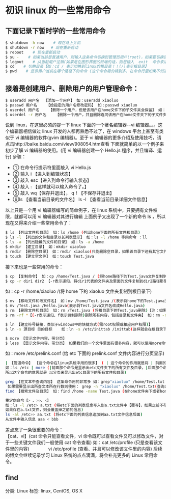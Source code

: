 # 初识 linux 的一些常用命令

## 下面记录下暂时学的一些常用命令

```sh
$ shutdown -h now    # 现在马上关机
$ shutdown -r now   # 现在重新启动
$ reboot    # 现在重新启动
$ su -    # 如果当前是普通用户，则输入这条命令切换到管理员用户(root)，如果要切换到其他用户则敲入  su - 用户名 如:　　su - xiaoluo
$ logout    # 从当前用户注销(如果是在图形界面的终端的话，则是输入  exit  命令来退出当前用户)
$ cd    # 切换目录【如：cd / 表示切换到linux的根目录！！(/)表示根目录】
$ pwd    # 显示用户当前在哪个路径下的命令 (这个命令用的特别多，在命令行里如果不知道当前所处文件夹，可以输入该命令 pwd
```

## 接着是创建用户、删除用户的用户管理命令：

```bash
$ useradd 用户名  【添加一个用户】 如：useradd xiaoluo
$ passwd 用户名    【给指定的用户名修改密码】 如：passwd xiaoluo
$ userdel 用户名    【删除一个用户，但是该用户在home文件下的子文件夹会保留】 如：userdel xiaoluo
$ userdel -r 用户名    【删除一个用户，并且删除连同该用户在home文件夹下的子文件夹】 如：userdel -r xiaoluo
```

说到 linux，在这里必须的提一下 linux 下面的一个著名编辑器--vi 编辑器。。。这个编辑器相信做过 linux 开发的人都再熟悉不过了，在 windows 平台上甚至有类似于 vi 编辑器的软件(gvim 编辑器)。至于 vi 编辑器的更多介绍及使用技巧，请点击http://baike.baidu.com/view/908054.htm查看
下面就简单的以一个例子来初步了解 vi 编辑器的使用。(用 vi 编辑器创建一个 Hello.js 程序，并且编译、运行)
步骤：

-   ① 在命令行提示符里面敲入 vi Hello.js
-   ② 输入 i 【进入到编辑状态】
-   ③ 敲入 esc【进入到命令行输入状态】
-   ④ 敲入 : 【这样就可以输入命令了。】
-   ⑤ 敲入 wq【保存并退出】， q！【不保存并退出】
-   ⑥ls 【查看当前目录的文件名】 ls -l 【查看当前目录详细文件信息】

以上只是一个用 vi 编辑器编写的简单例子，在 linux 系统中，只要拥有文件权限，就都可以用 vi 编辑器对其进行编辑
上面例子又出现了一个新的命令 ls ，所以现在又得来介绍一些常用命令了：

```bash
$ ls 【列出文件和目录】 如：ls /home (列出home下面的所有文件和目录)
$ ls -l 【列出的文件和目录以长列表显示】 如：ls -l /home 等同命令 ：ll
$ ls -a 【列出隐藏的文件和目录】 如：ls -a /home
$ mkdir 【建立目录】 如：mkdir xiaoluo
$ rmdir 【删除空目录】 如：rmdir xiaoluo(只能删除空目录，如果该目录下还有其它文件则该命令无效)
$ touch 【建立空文件】 如：touch Test.java
```

接下来也是一些常用的命令：

```bash
$ cp 【复制命令】 如：cp /home/Test.java / (将home路径下的Test.java文件复制到根目录下)
$ cp -r dir1 dir2 【-r表示递归，将dir1代表的文件夹及里面的文件复制到dir2路径那里】
```

如：cp -r /home/xiaoluo /(将 home 下的 xiaoluo 文件夹复制到根目录下)

```bash
$ mv 【移动文件和改文件名】 如：mv /home/Test.java /(表示将home下的Test.java文件移动到根目录下)
$ mv /Test.java /Hello.java(表示将Test.java文件名改成Hello.java)
$ rm 【删除文件和目录】 如：rm /Test.java (将根目录下的Test.java删除)【注：如果该文件是个文件夹则删除不了】
$ rm -rf *【(-r表示递归、f表示强制删除)删除所有内容，包括目录和文件夹】 如：rm -rf /home/xiaoluo(强制删除home下的xiaoluo文件夹)

$ ln 【建立符号链接，类似于windows中的快捷方式(需root权限或相应用户权限)】
$ ln -s 源目标 目的目标    如：ln -s /etc/inittab /inittab(这样就会在根目录下建立一个inittab链接，该链接指向了etc目录下的inittab文件)

$ more 【显示文件内容，带分页】
$ less 【显示文件内容，带分页】 如果我们的一个文件里面有很多内容，就可以使用more命令给其分页
```

如：more /etc/prelink.conf (给 etc 下面的 prelink.conf 文件内容进行分页显示)

```sh
| 【管道命令】 【这个命令在linux系统中用的很多】 ( | 这个命令的作用就是将 | 前面的那个命令的结果交给 | 后面的那个命令来处理)
如：ls /etc | more (|前面那个命令是显示出etc文件夹下的所有文件及目录，|后面那个命令就是以分页形式显示，
所以这个命令的意思就是 以分页来显示出etc目录下的所有文件和目录)

grep 【在文本中查询内容】 这条命令用的非常多 如：grep"xiaoluo" /home/Test.txt (在Test.txt文件中查询出包含有xiaoluo的那行文本信息)
 如果需要显示出所查文本所在行数则使用： grep -n "xiaoluo" /home/Test.txt(查询出Test.txt文件中xiaoluo该信息所在行数以及改行所有文本)
find 【搜索文件及目录】 如：find /home -name Test.java (在home文件夹下或者home中所有的子文件夹下查找名字为Test.java的文件)

重定向命令【> 、>>、<】
如：ls -l /etc> a.txt (将etc下面的列表信息写入到a.txt文件中【覆写】，如果之前不存在a.txt文件，则创建a.txt文件然后将信息写进去，
如果存在a.txt文件，则会覆盖掉之前的信息)
ls -al /etc>> aa.txt (将etc下面的列表信息追加到aa.txt文件信息后面)
从文件中输入信息 aaa < bbb
```

差点忘了一条很重要的命令：  
【cat、vi】(cat 命令只能查看文件，vi 命令既可以查看文件又可以修改文件，对于一些关键文件我们一般使用 cat 命令查看)
如：cat /etc/profile (只是查看该文件里的内容)　　　　 vi /etc/profile (查看、并且可以修改该文件里的内容)
后续的博文会继续记录学习 Linux 系统的点点滴滴，将会补充更多的 Linux 常用命令。

## find

分类: Linux
标签: linux, CentOS, OS X

